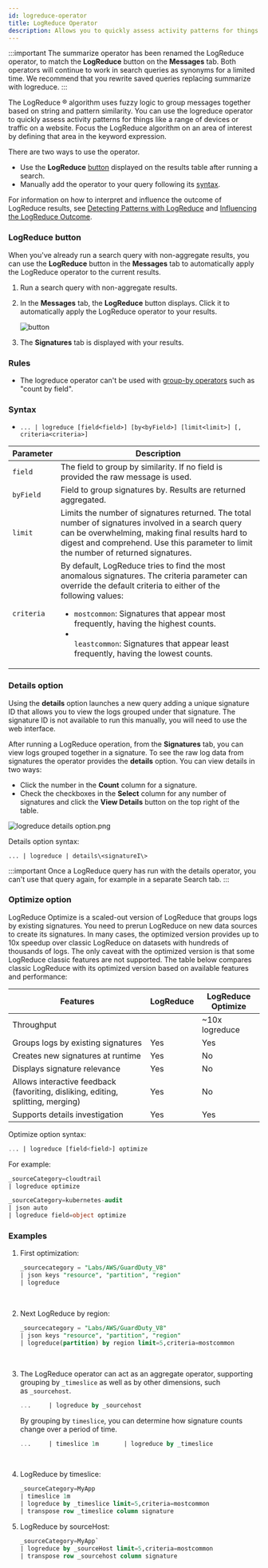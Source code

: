 ```yaml
---
id: logreduce-operator
title: LogReduce Operator
description: Allows you to quickly assess activity patterns for things like a range of devices or traffic on a website.
---
```


:::important
The summarize operator has been renamed the LogReduce operator, to match the **LogReduce** button on the **Messages** tab. Both operators will continue to work in search queries as synonyms for a limited time. We recommend that you rewrite saved queries replacing summarize with logreduce.
:::

The LogReduce &reg; algorithm uses fuzzy logic to group messages together based on string and pattern similarity. You can use the logreduce operator to quickly assess activity patterns for things like a range of devices or traffic on a website. Focus the LogReduce algorithm on an area of interest by defining that area in the keyword expression.

There are two ways to use the operator.

* Use the **LogReduce** [button](#logreduce-button) displayed on the results table after running a search.
* Manually add the operator to your query following its [syntax](#syntax).

For information on how to interpret and influence the outcome of LogReduce results, see [Detecting Patterns with LogReduce](detect-patterns-with-logreduce.md) and [Influencing the LogReduce Outcome](influence-the-logreduce-outcome.md).

### LogReduce button

When you've already run a search query with non-aggregate results, you can use the **LogReduce** button in the **Messages** tab to automatically apply the LogReduce operator to the current results.

1. Run a search query with non-aggregate results.
1. In the **Messages** tab, the **LogReduce** button displays. Click it to automatically apply the LogReduce operator to your results.  

    ![button](/img/search/logreduce/logreduce-button.png)
     
1. The **Signatures** tab is displayed with your results. 

### Rules

* The logreduce operator can't be used with [group-by operators](../search-query-language/group-aggregate-operators) such as "count by field".

### Syntax

* `... | logreduce [field<field>] [by<byField>] [limit<limit>] [, criteria<criteria>]`

| Parameter | Description |
| -- | -- |
| `field` | The field to group by similarity. If no field is provided the raw message is used. |
| `byField` | Field to group signatures by. Results are returned aggregated. |
| `limit` | Limits the number of signatures returned. The total number of signatures involved in a search query can be overwhelming, making final results hard to digest and comprehend. Use this parameter to limit the number of returned signatures. |
| `criteria` | By default, LogReduce tries to find the most anomalous signatures. The criteria parameter can override the default criteria to either of the following values:<ul><li>`mostcommon`: Signatures that appear most frequently, having the highest counts.<li></li>`leastcommon`: Signatures that appear least frequently, having the lowest counts.</li></ul> |

### Details option

Using the **details** option launches a new query adding a unique signature ID that allows you to view the logs grouped under that signature. The signature ID is not available to run this manually, you will need to use the web interface.

After running a LogReduce operation, from the **Signatures** tab, you can view logs grouped together in a signature. To see the raw log data from signatures the operator provides the **details** option. You can view details in two ways:

* Click the number in the **Count** column for a signature.
* Check the checkboxes in the **Select** column for any number of signatures and click the **View Details** button on the top right of the table.

![logreduce details option.png](/img/search/logreduce/logreduce-details-option.png)

Details option syntax:

`... | logreduce | details\<signatureI\>`

:::important
Once a LogReduce query has run with the details operator, you can't use that query again, for example in a separate Search tab.
:::

### Optimize option

LogReduce Optimize is a scaled-out version of LogReduce that groups logs by existing signatures. You need to prerun LogReduce on new data sources to create its signatures. In many cases, the optimized version provides up to 10x speedup over classic LogReduce on datasets with hundreds of thousands of logs. The only caveat with the optimized version is that some LogReduce classic features are not supported. The table below compares classic LogReduce with its optimized version based on available features and performance:

| Features | LogReduce | LogReduce Optimize |
| -- | -- | -- |
| Throughput |   | \~10x logreduce |
| Groups logs by existing signatures | Yes | Yes |
| Creates new signatures at runtime | Yes | No |
| Displays signature relevance | Yes | No |
| Allows interactive feedback (favoriting, disliking, editing, splitting, merging) | Yes | No |
| Supports details investigation | Yes | Yes |

Optimize option syntax:

```sql
... | logreduce [field<field>] optimize
```

For example:

```sql
_sourceCategory=cloudtrail  
| logreduce optimize
```


```sql
_sourceCategory=kubernetes-audit
| json auto
| logreduce field=object optimize
```

### Examples

1. First optimization:

    ```sql
    _sourcecategory = "Labs/AWS/GuardDuty_V8"
    | json keys "resource", "partition", "region"
    | logreduce
    ```
     
1. Next LogReduce by region:

    ```sql
    _sourcecategory = "Labs/AWS/GuardDuty_V8"
    | json keys "resource", "partition", "region"
    | logreduce(partition) by region limit=5,criteria=mostcommon
    ```
     
1. The LogReduce operator can act as an aggregate operator, supporting grouping by `_timeslice` as well as by other dimensions, such as `_sourcehost`.  

    ```sql
    ...     | logreduce by _sourcehost
    ```

    By grouping by `timeslice`, you can determine how signature counts
    change over a period of time.   

    ```sql
    ...     | timeslice 1m       | logreduce by _timeslice
    ```  

     
1. LogReduce by timeslice:

    ```sql
    _sourceCategory=MyApp
    | timeslice 1m
    | logreduce by _timeslice limit=5,criteria=mostcommon
    | transpose row _timeslice column signature
    ```

1. LogReduce by sourceHost:

    ```sql
    _sourceCategory=MyApp`  
    | logreduce by _sourceHost limit=5,criteria=mostcommon
    | transpose row _sourcehost column signature
    ```
